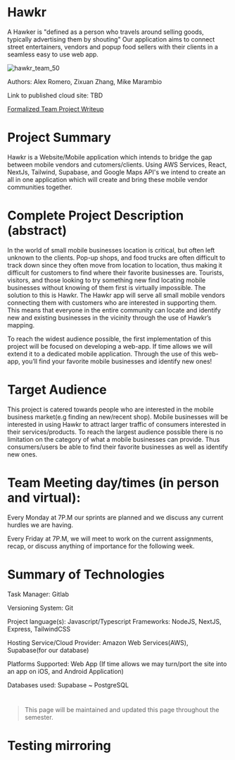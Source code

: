 # Hawkr

A Hawker is "defined as a person who travels around selling goods, typically advertising them by shouting" Our application aims to connect street entertainers, vendors and popup food sellers with their clients in a seamless easy to use web app.

![hawkr_team_50](https://capstone-cs.eng.utah.edu/groups/hawkr/-/wikis/uploads/e3b7eb83aa7becf443fefb8d9fa855a6/hawkr_team_50.jpg)

Authors: Alex Romero, Zixuan Zhang, Mike Marambio

Link to published cloud site: TBD

[Formalized Team Project Writeup](https://docs.google.com/document/d/1lMkBMix7LFE7FiyNj-BaNz_ERZAy1MkaqYW19PvmWDU/edit?usp=sharing)

# Project Summary
Hawkr is a Website/Mobile application which intends to bridge the gap between mobile vendors and cutomers/clients. Using AWS Services, React, NextJs, Tailwind, Supabase, and Google Maps API's we intend to create an all in one application which will create and bring these mobile vendor communities together.

# Complete Project Description (abstract)
In the world of small mobile businesses location is critical, but often left unknown to the clients. Pop-up shops, and food trucks are often difficult to track down since they often move from location to location, thus making it difficult for customers to find where their favorite businesses are. Tourists, visitors, and those looking to try something new find locating mobile businesses without knowing of them first is virtually impossible. The solution to this is Hawkr. The Hawkr app will serve all small mobile vendors connecting them with customers who are interested in supporting them. This means that everyone in the entire community can locate and identify new and existing businesses in the vicinity through the use of Hawkr’s mapping. 

To reach the widest audience possible, the first implementation of this project will be focused on developing a web-app. 
If time allows we will extend it to a dedicated mobile application. Through the use of this web-app, you’ll find your favorite mobile businesses and identify new ones!

# Target Audience 

This project is catered towards people who are interested in the mobile business market(e.g finding an new/recent shop). Mobile businesses will be interested in using Hawkr to attract larger traffic of consumers interested in their services/products. To reach the largest audience possible there is no limitation on the category of what a mobile businesses can provide. Thus consumers/users be able to find their favorite businesses as well as identify new ones.

# Team Meeting day/times (in person and virtual):

Every Monday at 7P.M our sprints are planned and we discuss any current hurdles we are having.

Every Friday at 7P.M, we will meet to work on the current assignments, recap, or discuss anything of importance for the following week.

# Summary of Technologies

Task Manager: Gitlab

Versioning System: Git

Project language(s): Javascript/Typescript Frameworks: NodeJS, NextJS, Express, TailwindCSS

Hosting Service/Cloud Provider: Amazon Web Services(AWS), Supabase(for our database)

Platforms Supported: Web App (If time allows we may turn/port the site into an app on iOS, and Android Application)

Databases used: Supabase ~ PostgreSQL



#
> This page will be maintained and updated this page throughout the semester.

# Testing mirroring
